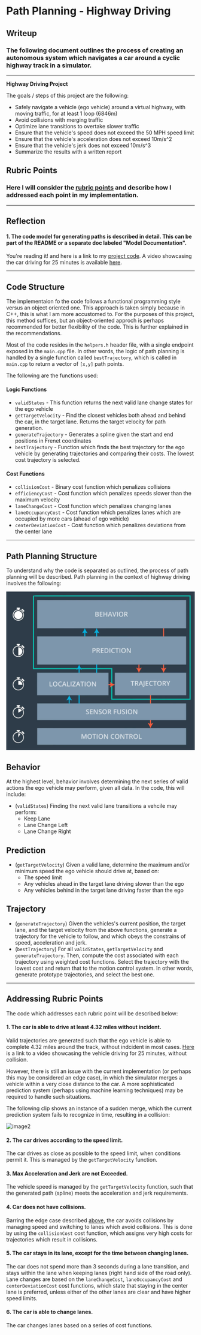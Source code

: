 # **Path Planning - Highway Driving** 

## Writeup

### The following document outlines the process of creating an autonomous system which navigates a car around a cyclic highway track in a simulator.

---

**Highway Driving Project**

The goals / steps of this project are the following:
* Safely navigate a vehicle (ego vehicle) around a virtual highway, with moving traffic, for at least 1 loop (6846m)
* Avoid collisions with merging traffic
* Optimize lane transitions to overtake slower traffic
* Ensure that the vehicle's speed does not exceed the 50 MPH speed limit
* Ensure that the vehicle's acceleration does not exceed 10m/s^2
* Ensure that the vehicle's jerk does not exceed 10m/s^3
* Summarize the results with a written report


[//]: # (Image References)

[image1]: ./images/path_planning_flowchart.png "Path Planning Flowchart"
[image2]: ./images/collision.gif "Collision Example"
[image3]: ./examples/random_noise.jpg "Random Noise"
[image4]: ./examples/placeholder.png "Traffic Sign 1"
[image5]: ./examples/placeholder.png "Traffic Sign 2"
[image6]: ./examples/placeholder.png "Traffic Sign 3"
[image7]: ./examples/placeholder.png "Traffic Sign 4"
[image8]: ./examples/placeholder.png "Traffic Sign 5"

## Rubric Points
### Here I will consider the [rubric points](https://review.udacity.com/#!/rubrics/1971/view) and describe how I addressed each point in my implementation.  

---
## Reflection

#### 1. The code model for generating paths is described in detail. This can be part of the README or a separate doc labeled "Model Documentation".

You're reading it! and here is a link to my [project code](https://github.com/rezarajan/sdc-path-planning.git). A video showcasing the car driving for 25 minutes is available [here](https://youtu.be/lzqQZv1BSao).

---

## Code Structure

The implementaion fo the code follows a functional programming style versus an object oriented one. This approach is taken simply because in C++, this is what I am more accustomed to. For the purposes of this project, this method suffices, but an object-oriented approch is perhaps recommended for better flexibility of the code. This is further explained in the recommendations.

Most of the code resides in the `helpers.h` header file, with a single endpoint exposed in the `main.cpp` file. In other words, the logic of path planning is handled by a single function called `bestTrajectory`, which is called in `main.cpp` to return a vector of `[x,y]` path points.

The following are the functions used:

#### Logic Functions
* `validStates` - This function returns the next valid lane change states for the ego vehicle
* `getTargetVelocity` - Find the closest vehicles both ahead and behind the car, in the target lane. Returns the target velocity for path generation.
* `generateTrajectory` - Generates a spline given the start and end positions in Frenet coordinates
* `bestTrajectory` - Function which finds the best trajectory for the ego vehicle by generating trajectories and comparing their costs. The lowest cost trajectory is selected.

#### Cost Functions
* `collisionCost` - Binary cost function which penalizes collisions
* `efficiencyCost` - Cost function which penalizes speeds slower than the maximum velocity
* `laneChangeCost` - Cost function which penalizes changing lanes
* `laneOccupancyCost` - Cost function which penalizes lanes which are occupied by more cars (ahead of ego vehicle)
* `centerDeviationCost` - Cost function which penalizes deviations from the center lane

---

## Path Planning Structure

To understand why the code is separated as outlined, the process of path planning will be described. Path planning in the context of highway driving involves the following:

![image1]

## Behavior

At the highest level, behavior involves determining the next series of valid actions the ego vehicle may perform, given all data. In the code, this will include:
* (`validStates`) Finding the next valid lane transitions a vehcile may perform:
  * Keep Lane
  * Lane Change Left
  * Lane Change Right

## Prediction
* (`getTargetVelocity`) Given a valid lane, determine the maximum and/or minimum speed the ego vehicle should drive at, based on:
  * The speed limit
  * Any vehicles ahead in the target lane driving slower than the ego
  * Any vehicles behind in the target lane driving faster than the ego

## Trajectory
* (`generateTrajectory`) Given the vehicles's current position, the target lane, and the target velocity from the above functions, generate a trajectory for the vehicle to follow, and which obeys the constrains of speed, acceleration and jerk.
* (`bestTrajectory`) For all `validStates`, `getTargetVelocity` and `generateTrajectory`. Then, compute the cost associated with each trajectory using weighted cost functions. Select the trajectory with the lowest cost and return that to the motion control system. In other words, generate prototype trajectories, and select the best one.

---
## Addressing Rubric Points

The code which addresses each rubric point will be described below:

#### 1. The car is able to drive at least 4.32 miles without incident.
Valid trajectories are generated such that the ego vehicle is able to complete 4.32 miles around the track, without indcident in most cases. [Here](https://youtu.be/lzqQZv1BSao) is a link to a video showcasing the vehicle driving for 25 minutes, without collision.

However, there is still an issue with the current implementation (or perhaps this may be considered an edge case), in which the simulator merges a vehicle within a very close distance to the car. A more sophisticated prediction system (perhaps using machine learning techniques) may be required to handle such situations.

The following clip shows an instance of a sudden merge, which the current prediction system fails to recognize in time, resulting in a collision:

![image2]

#### 2. The car drives according to the speed limit.
The car drives as close as possible to the speed limit, when conditions permit it. This is managed by the `getTargetVelocity` function.

#### 3. Max Acceleration and Jerk are not Exceeded.
The vehicle speed is managed by the `getTargetVelocity` function, such that the generated path (spline) meets the acceleration and jerk requirements.

#### 4. Car does not have collisions.
Barring the edge case described [above](#1-the-car-is-able-to-drive-at-least-432-miles-without-incident), the car avoids collisions by managing speed and switching to lanes which avoid collisions. This is done by using the `collisionCost` cost function, which assigns very high costs for trajectories which result in collisions.

#### 5. The car stays in its lane, except for the time between changing lanes.
The car does not spend more than 3 seconds during a lane transition, and stays within the lane when keeping lanes (right hand side of the road only). Lane changes are based on the `laneChangeCost`, `laneOccupancyCost` and `centerDeviationCost` cost functions, which state that staying in the center lane is preferred, unless either of the other lanes are clear and have higher speed limits.

#### 6. The car is able to change lanes.
The car changes lanes based on a series of cost functions.

